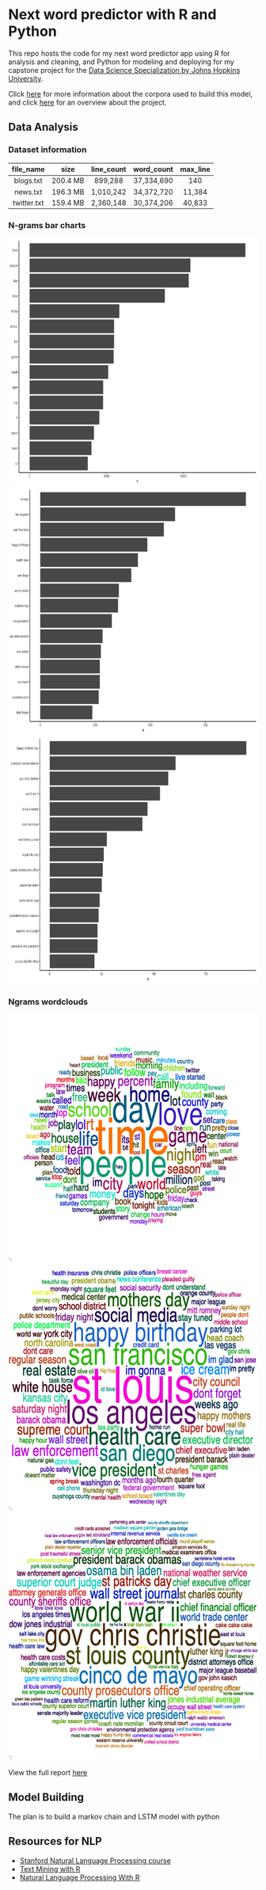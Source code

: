 # Next word predictor with R and Python

This repo hosts the code for my next word predictor app using R for analysis and cleaning, and Python for modeling and deploying for my capstone project for the [Data Science Specialization by Johns Hopkins University](https://www.coursera.org/specializations/jhu-data-science).

Click [here](docs/corpora-info.md) for more information about the corpora used to build this model, and click [here](docs/project_overview.md) for an overview about the project.

## Data Analysis

### Dataset information

|  file_name  |   size   | line_count | word_count | max_line |
|:-----------:|:--------:|:----------:|:----------:|:--------:|
|  blogs.txt  | 200.4 MB |   899,288  | 37,334,690 |    140   |
|   news.txt  | 196.3 MB |  1,010,242 | 34,372,720 |  11,384  |
| twitter.txt | 159.4 MB |  2,360,148 | 30,374,206 |  40,833  |

### N-grams bar charts

<img src="figs/unigram_bar.png" width="600" height="500" />

<img src="figs/bigram_bar.png" width="600" height="500" />

<img src="figs/trigram_bar.png" width="600" height="500" />

### Ngrams wordclouds

<img src="figs/unigram_wc.png" width="600" height="500" />

<img src="figs/bigram_wc.png" width="600" height="500" />

<img src="figs/trigram_wc.png" width="600" height="500" />

View the full report [here](https://benthecoder.github.io/next-word-predictor/report/milestone-report.html)

## Model Building

The plan is to build a markov chain and LSTM model with python

## Resources for NLP

- [Stanford Natural Language Processing course](https://web.stanford.edu/~jurafsky/NLPCourseraSlides.html)
- [Text Mining with R](https://www.tidytextmining.com/)
- [Natural Language Processing With R](https://blog.udacity.com/2020/10/natural-language-processing-with-r.html)
